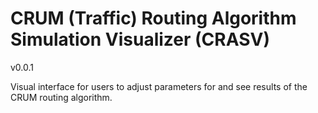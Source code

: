 # CRUM (Traffic) Routing Algorithm Simulation Visualizer (CRASV)

v0.0.1

Visual interface for users to adjust parameters for and see results of the CRUM routing algorithm.